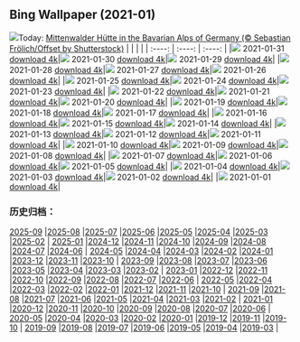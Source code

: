 ## Bing Wallpaper (2021-01)
![](http://cn.bing.com/th?id=OHR.MittenwalderHut_EN-US9402205522_UHD.jpg&w=1000)Today: [Mittenwalder Hütte in the Bavarian Alps of Germany (© Sebastian Frölich/Offset by Shutterstock)](http://cn.bing.com/th?id=OHR.MittenwalderHut_EN-US9402205522_UHD.jpg)
|      |      |      |
| :----: | :----: | :----: |
|![](http://cn.bing.com/th?id=OHR.MittenwalderHut_EN-US9402205522_UHD.jpg&pid=hp&w=384&h=216&rs=1&c=4) 2021-01-31 [download 4k](http://cn.bing.com/th?id=OHR.MittenwalderHut_EN-US9402205522_UHD.jpg)|![](http://cn.bing.com/th?id=OHR.SeedVault_EN-US9343000928_UHD.jpg&pid=hp&w=384&h=216&rs=1&c=4) 2021-01-30 [download 4k](http://cn.bing.com/th?id=OHR.SeedVault_EN-US9343000928_UHD.jpg)|![](http://cn.bing.com/th?id=OHR.RedRobin_EN-US9299641141_UHD.jpg&pid=hp&w=384&h=216&rs=1&c=4) 2021-01-29 [download 4k](http://cn.bing.com/th?id=OHR.RedRobin_EN-US9299641141_UHD.jpg)|
|![](http://cn.bing.com/th?id=OHR.ArcticWolf_EN-US5836595388_UHD.jpg&pid=hp&w=384&h=216&rs=1&c=4) 2021-01-28 [download 4k](http://cn.bing.com/th?id=OHR.ArcticWolf_EN-US5836595388_UHD.jpg)|![](http://cn.bing.com/th?id=OHR.Taormina_EN-US5716711058_UHD.jpg&pid=hp&w=384&h=216&rs=1&c=4) 2021-01-27 [download 4k](http://cn.bing.com/th?id=OHR.Taormina_EN-US5716711058_UHD.jpg)|![](http://cn.bing.com/th?id=OHR.HeartAustralia_EN-US5604456955_UHD.jpg&pid=hp&w=384&h=216&rs=1&c=4) 2021-01-26 [download 4k](http://cn.bing.com/th?id=OHR.HeartAustralia_EN-US5604456955_UHD.jpg)|
|![](http://cn.bing.com/th?id=OHR.ChurchRock_EN-US5502658165_UHD.jpg&pid=hp&w=384&h=216&rs=1&c=4) 2021-01-25 [download 4k](http://cn.bing.com/th?id=OHR.ChurchRock_EN-US5502658165_UHD.jpg)|![](http://cn.bing.com/th?id=OHR.Molas_EN-US5410137458_UHD.jpg&pid=hp&w=384&h=216&rs=1&c=4) 2021-01-24 [download 4k](http://cn.bing.com/th?id=OHR.Molas_EN-US5410137458_UHD.jpg)|![](http://cn.bing.com/th?id=OHR.ChuDangYa_EN-US5293170065_UHD.jpg&pid=hp&w=384&h=216&rs=1&c=4) 2021-01-23 [download 4k](http://cn.bing.com/th?id=OHR.ChuDangYa_EN-US5293170065_UHD.jpg)|
|![](http://cn.bing.com/th?id=OHR.BloodyBrook_EN-US5215856823_UHD.jpg&pid=hp&w=384&h=216&rs=1&c=4) 2021-01-22 [download 4k](http://cn.bing.com/th?id=OHR.BloodyBrook_EN-US5215856823_UHD.jpg)|![](http://cn.bing.com/th?id=OHR.RSOakTree_EN-US5122271963_UHD.jpg&pid=hp&w=384&h=216&rs=1&c=4) 2021-01-21 [download 4k](http://cn.bing.com/th?id=OHR.RSOakTree_EN-US5122271963_UHD.jpg)|![](http://cn.bing.com/th?id=OHR.GentooLeap_EN-US4983496966_UHD.jpg&pid=hp&w=384&h=216&rs=1&c=4) 2021-01-20 [download 4k](http://cn.bing.com/th?id=OHR.GentooLeap_EN-US4983496966_UHD.jpg)|
|![](http://cn.bing.com/th?id=OHR.Calakmul_EN-US4913753574_UHD.jpg&pid=hp&w=384&h=216&rs=1&c=4) 2021-01-19 [download 4k](http://cn.bing.com/th?id=OHR.Calakmul_EN-US4913753574_UHD.jpg)|![](http://cn.bing.com/th?id=OHR.IHADInscription_EN-US1526588709_UHD.jpg&pid=hp&w=384&h=216&rs=1&c=4) 2021-01-18 [download 4k](http://cn.bing.com/th?id=OHR.IHADInscription_EN-US1526588709_UHD.jpg)|![](http://cn.bing.com/th?id=OHR.PailonDelDiablo_EN-US4820504961_UHD.jpg&pid=hp&w=384&h=216&rs=1&c=4) 2021-01-17 [download 4k](http://cn.bing.com/th?id=OHR.PailonDelDiablo_EN-US4820504961_UHD.jpg)|
|![](http://cn.bing.com/th?id=OHR.GlassIgloos_EN-US4753593580_UHD.jpg&pid=hp&w=384&h=216&rs=1&c=4) 2021-01-16 [download 4k](http://cn.bing.com/th?id=OHR.GlassIgloos_EN-US4753593580_UHD.jpg)|![](http://cn.bing.com/th?id=OHR.ChateauBeynac_EN-US4661331709_UHD.jpg&pid=hp&w=384&h=216&rs=1&c=4) 2021-01-15 [download 4k](http://cn.bing.com/th?id=OHR.ChateauBeynac_EN-US4661331709_UHD.jpg)|![](http://cn.bing.com/th?id=OHR.BrightonSnow_EN-US6152076231_UHD.jpg&pid=hp&w=384&h=216&rs=1&c=4) 2021-01-14 [download 4k](http://cn.bing.com/th?id=OHR.BrightonSnow_EN-US6152076231_UHD.jpg)|
|![](http://cn.bing.com/th?id=OHR.BolivianSummer_EN-US6076997237_UHD.jpg&pid=hp&w=384&h=216&rs=1&c=4) 2021-01-13 [download 4k](http://cn.bing.com/th?id=OHR.BolivianSummer_EN-US6076997237_UHD.jpg)|![](http://cn.bing.com/th?id=OHR.IceSailing_EN-US4693631571_UHD.jpg&pid=hp&w=384&h=216&rs=1&c=4) 2021-01-12 [download 4k](http://cn.bing.com/th?id=OHR.IceSailing_EN-US4693631571_UHD.jpg)|![](http://cn.bing.com/th?id=OHR.Yunkai_EN-US4654823026_UHD.jpg&pid=hp&w=384&h=216&rs=1&c=4) 2021-01-11 [download 4k](http://cn.bing.com/th?id=OHR.Yunkai_EN-US4654823026_UHD.jpg)|
|![](http://cn.bing.com/th?id=OHR.GoldenDragon_EN-US6011178113_UHD.jpg&pid=hp&w=384&h=216&rs=1&c=4) 2021-01-10 [download 4k](http://cn.bing.com/th?id=OHR.GoldenDragon_EN-US6011178113_UHD.jpg)|![](http://cn.bing.com/th?id=OHR.SpanishSeaSlug_EN-US5956865427_UHD.jpg&pid=hp&w=384&h=216&rs=1&c=4) 2021-01-09 [download 4k](http://cn.bing.com/th?id=OHR.SpanishSeaSlug_EN-US5956865427_UHD.jpg)|![](http://cn.bing.com/th?id=OHR.FoucaultsPendulum_EN-US5851164547_UHD.jpg&pid=hp&w=384&h=216&rs=1&c=4) 2021-01-08 [download 4k](http://cn.bing.com/th?id=OHR.FoucaultsPendulum_EN-US5851164547_UHD.jpg)|
|![](http://cn.bing.com/th?id=OHR.WhiteCliffs_EN-US5777446191_UHD.jpg&pid=hp&w=384&h=216&rs=1&c=4) 2021-01-07 [download 4k](http://cn.bing.com/th?id=OHR.WhiteCliffs_EN-US5777446191_UHD.jpg)|![](http://cn.bing.com/th?id=OHR.SnowCraterLake_EN-US4460727935_UHD.jpg&pid=hp&w=384&h=216&rs=1&c=4) 2021-01-06 [download 4k](http://cn.bing.com/th?id=OHR.SnowCraterLake_EN-US4460727935_UHD.jpg)|![](http://cn.bing.com/th?id=OHR.RedFrontMacaw_EN-US4052029435_UHD.jpg&pid=hp&w=384&h=216&rs=1&c=4) 2021-01-05 [download 4k](http://cn.bing.com/th?id=OHR.RedFrontMacaw_EN-US4052029435_UHD.jpg)|
|![](http://cn.bing.com/th?id=OHR.DiamondBeach_EN-US4305506637_UHD.jpg&pid=hp&w=384&h=216&rs=1&c=4) 2021-01-04 [download 4k](http://cn.bing.com/th?id=OHR.DiamondBeach_EN-US4305506637_UHD.jpg)|![](http://cn.bing.com/th?id=OHR.HohenschwangauWinter_EN-US4258102206_UHD.jpg&pid=hp&w=384&h=216&rs=1&c=4) 2021-01-03 [download 4k](http://cn.bing.com/th?id=OHR.HohenschwangauWinter_EN-US4258102206_UHD.jpg)|![](http://cn.bing.com/th?id=OHR.LargestCave_EN-US4214761385_UHD.jpg&pid=hp&w=384&h=216&rs=1&c=4) 2021-01-02 [download 4k](http://cn.bing.com/th?id=OHR.LargestCave_EN-US4214761385_UHD.jpg)|
|![](http://cn.bing.com/th?id=OHR.LoonyDook_EN-US4158038260_UHD.jpg&pid=hp&w=384&h=216&rs=1&c=4) 2021-01-01 [download 4k](http://cn.bing.com/th?id=OHR.LoonyDook_EN-US4158038260_UHD.jpg)|
### 历史归档：
[2025-09](/picture/2025-09/) |[2025-08](/picture/2025-08/) |[2025-07](/picture/2025-07/) |[2025-06](/picture/2025-06/) |[2025-05](/picture/2025-05/) |[2025-04](/picture/2025-04/) |[2025-03](/picture/2025-03/) |[2025-02](/picture/2025-02/) |
[2025-01](/picture/2025-01/) |[2024-12](/picture/2024-12/) |[2024-11](/picture/2024-11/) |[2024-10](/picture/2024-10/) |[2024-09](/picture/2024-09/) |[2024-08](/picture/2024-08/) |[2024-07](/picture/2024-07/) |[2024-06](/picture/2024-06/) |
[2024-05](/picture/2024-05/) |[2024-04](/picture/2024-04/) |[2024-03](/picture/2024-03/) |[2024-02](/picture/2024-02/) |[2024-01](/picture/2024-01/) |[2023-12](/picture/2023-12/) |[2023-11](/picture/2023-11/) |[2023-10](/picture/2023-10/) |
[2023-09](/picture/2023-09/) |[2023-08](/picture/2023-08/) |[2023-07](/picture/2023-07/) |[2023-06](/picture/2023-06/) |[2023-05](/picture/2023-05/) |[2023-04](/picture/2023-04/) |[2023-03](/picture/2023-03/) |[2023-02](/picture/2023-02/) |
[2023-01](/picture/2023-01/) |[2022-12](/picture/2022-12/) |[2022-11](/picture/2022-11/) |[2022-10](/picture/2022-10/) |[2022-09](/picture/2022-09/) |[2022-08](/picture/2022-08/) |[2022-07](/picture/2022-07/) |[2022-06](/picture/2022-06/) |
[2022-05](/picture/2022-05/) |[2022-04](/picture/2022-04/) |[2022-03](/picture/2022-03/) |[2022-02](/picture/2022-02/) |[2022-01](/picture/2022-01/) |[2021-12](/picture/2021-12/) |[2021-11](/picture/2021-11/) |[2021-10](/picture/2021-10/) |
[2021-09](/picture/2021-09/) |[2021-08](/picture/2021-08/) |[2021-07](/picture/2021-07/) |[2021-06](/picture/2021-06/) |[2021-05](/picture/2021-05/) |[2021-04](/picture/2021-04/) |[2021-03](/picture/2021-03/) |[2021-02](/picture/2021-02/) |
[2021-01](/picture/2021-01/) |[2020-12](/picture/2020-12/) |[2020-11](/picture/2020-11/) |[2020-10](/picture/2020-10/) |[2020-09](/picture/2020-09/) |[2020-08](/picture/2020-08/) |[2020-07](/picture/2020-07/) |[2020-06](/picture/2020-06/) |
[2020-05](/picture/2020-05/) |[2020-04](/picture/2020-04/) |[2020-03](/picture/2020-03/) |[2020-02](/picture/2020-02/) |[2020-01](/picture/2020-01/) |[2019-12](/picture/2019-12/) |[2019-11](/picture/2019-11/) |[2019-10](/picture/2019-10/) |
[2019-09](/picture/2019-09/) |[2019-08](/picture/2019-08/) |[2019-07](/picture/2019-07/) |[2019-06](/picture/2019-06/) |[2019-05](/picture/2019-05/) |[2019-04](/picture/2019-04/) |[2019-03](/picture/2019-03/) |
